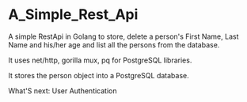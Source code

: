# A_Simple_Rest_Api
A simple RestApi in Golang to store, delete a person's First Name, Last Name and his/her age and list all the persons from the database.

It uses net/http, gorilla mux, pq for PostgreSQL libraries. 

It stores the person object into a PostgreSQL database.

What'S next: User Authentication

